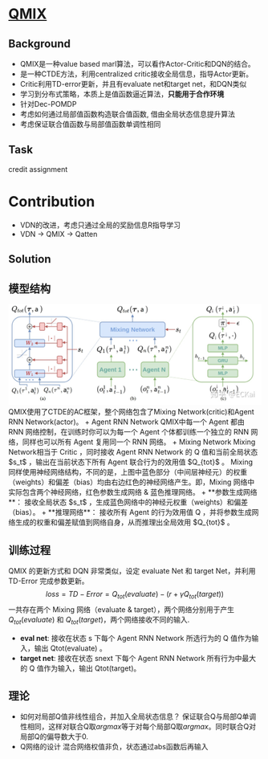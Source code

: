 # [QMIX](https://arxiv.org/pdf/1803.11485.pdf)
## Background
+ QMIX是一种value based marl算法，可以看作Actor-Critic和DQN的结合。
+ 是一种CTDE方法，利用centralized critic接收全局信息，指导Actor更新。
+ Critic利用TD-error更新，并且有evaluate net和target net，和DQN类似
+ 学习到分布式策略，本质上是值函数逼近算法，**只能用于合作环境**
+ 针对Dec-POMDP
+ 考虑如何通过局部值函数构造联合值函数, 借由全局状态信息提升算法
+ 考虑保证联合值函数与局部值函数单调性相同

## Task
credit assignment

# Contribution
+ VDN的改进，考虑只通过全局的奖励信息R指导学习
+ VDN -> QMIX -> Qatten

## Solution
## 模型结构
<img src="https://github.com/EthanYang233/MyWiki/blob/master/pics/QMIX.jpg?raw=true">
QMIX使用了CTDE的AC框架，整个网络包含了Mixing Network(critic)和Agent RNN Network(actor)。
+ Agent RNN Network
QMIX中每一个 Agent 都由 RNN 网络控制，在训练时你可以为每一个 Agent 个体都训练一个独立的 RNN 网络，同样也可以所有 Agent 复用同一个 RNN 网络。
+ Mixing Network
Mixing Network相当于 Critic ，同时接收 Agent RNN Network 的 Q 值和当前全局状态 $s_t$ ，输出在当前状态下所有 Agent 联合行为的效用值 $Q_{tot}$ 。  
Mixing 同样使用神经网络结构，不同的是，上图中蓝色部分（中间层神经元）的权重（weights）和偏差（bias）均由右边红色的神经网络产生。即，Mixing 网络中实际包含两个神经网络，红色参数生成网络 & 蓝色推理网络。
    + **参数生成网络**： 接收全局状态 $s_t$ ，生成蓝色网络中的神经元权重（weights）和偏差（bias）。
    + **推理网络**： 接收所有 Agent 的行为效用值 Q ，并将参数生成网络生成的权重和偏差赋值到网络自身，从而推理出全局效用 $Q_{tot}$ 。

## 训练过程
QMIX 的更新方式和 DQN 非常类似，设定 evaluate Net 和 target Net，并利用 TD-Error 完成参数更新。
$$loss = TD-Error = Q_{tot}(evaluate) - (r + \gamma Q_{tot}(target))$$
一共存在两个 Mixing 网络（evaluate & target），两个网络分别用于产生 $Q_{tot}(evaluate)$ 和 $Q_{tot}(target)$，两个网络接收不同的输入.
+ **eval net**: 接收在状态 s 下每个 Agent RNN Network 所选行为的 Q 值作为输入，输出 Qtot(evaluate) 。
+ **target net**: 接收在状态 snext 下每个 Agent RNN Network 所有行为中最大的 Q 值作为输入，输出 Qtot(target)。

## 理论
+ 如何对局部Q值非线性组合，并加入全局状态信息？
保证联合Q与局部Q单调性相同，这样对联合Q取$argmax$等于对每个局部Q取$argmax$。同时联合Q对局部Q的偏导数大于0.
+ Q网络的设计
混合网络权值非负，状态通过abs函数后再输入
